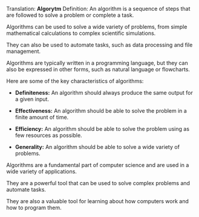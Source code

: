 Translation: **Algorytm**
Definition: 
An algorithm is a sequence of steps that are followed to solve a problem or complete a task.

Algorithms can be used to solve a wide variety of problems, from simple mathematical calculations to complex scientific simulations.

They can also be used to automate tasks, such as data processing and file management.

Algorithms are typically written in a programming language, but they can also be expressed in other forms, such as natural language or flowcharts.

Here are some of the key characteristics of algorithms:

- **Definiteness:** An algorithm should always produce the same output for a given input.
    
- **Effectiveness:** An algorithm should be able to solve the problem in a finite amount of time.
    
- **Efficiency:** An algorithm should be able to solve the problem using as few resources as possible.
    
- **Generality:** An algorithm should be able to solve a wide variety of problems.
    

Algorithms are a fundamental part of computer science and are used in a wide variety of applications.

They are a powerful tool that can be used to solve complex problems and automate tasks.

They are also a valuable tool for learning about how computers work and how to program them.
